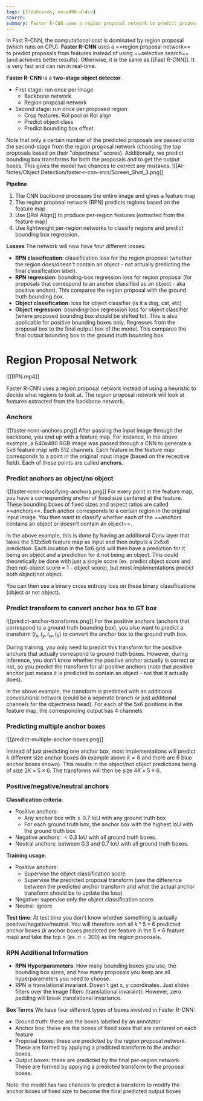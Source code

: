 ```yaml
---
tags: [flashcards, eecs498-dl4cv]
source: 
summary: Faster R-CNN uses a region proposal network to predict proposals from features. Otherwise it is the same as Fast R-CNN.
---
```


In Fast R-CNN, the computational cost is dominated by region proposal (which runs on CPU). **Faster R-CNN** uses a ==region proposal network== to predict proposals from features instead of using ==selective search== (and achieves better results). Otherwise, it is the same as [[Fast R-CNN]]. It is very fast and can run in real-time.
<!--SR:!2024-06-09,623,330!2024-07-17,234,316-->

**Faster R-CNN** is a **two-stage object detector**.
- First stage: run once per image
    - Backbone network
    - Region proposal network
- Second stage: run once per proposed region
    - Crop features: RoI pool or RoI align
    - Predict object class
    - Predict bounding box offset

Note that only a certain number of the predicted proposals are passed onto the second-stage from the region proposal network (choosing the top proposals based on their "objectness" scores). Additionally, we predict bounding box transforms for both the proposals and to get the output boxes. This gives the model two chances to correct any mistakes.
![[AI-Notes/Object Detection/faster-r-cnn-srcs/Screen_Shot_3.png]]

**Pipeline**
1. The CNN backbone processes the entire image and gives a feature map
2. The region proposal network (RPN) predicts regions based on the feature map
3. Use [[RoI Align]] to produce per-region features (extracted from the feature map)
4. Use lightweight per-region networks to classify regions and predict bounding box regression.

**Losses**
The network will now have four different losses:
- **RPN classification**: classification loss for the region proposal (whether the region does/doesn't contain an object - not actually predicting the final classification label).
- **RPN regression**: bounding-box regression loss for region proposal (for proposals that correspond to an anchor classified as an object - aka positive anchor). This compares the region proposal with the ground truth bounding box.
- **Object classification**: loss for object classifier (is it a dog, cat, etc)
- **Object regression**: bounding-box regression loss for object classifier (where proposed bounding box should be shifted to). This is also applicable for positive bounding boxes only. Regresses from the proposal box to the final output box of the model. This compares the final output bounding box to the ground truth bounding box.

# Region Proposal Network
![[RPN.mp4]]

Faster R-CNN uses  a region proposal network instead of using a heuristic to decide what regions to look at. The region proposal network will look at features extracted from the backbone network.

### Anchors
![[faster-rcnn-anchors.png]]
After passing the input image through the backbone, you end up with a feature map. For instance, in the above example, a 640x480 RGB image was passed through a CNN to generate a 5x6 feature map with 512 channels. Each feature in the feature map corresponds to a point in the original input image (based on the receptive field). Each of these points are called **anchors**.

### Predict anchors as object/no object

![[faster-rcnn-classifying-anchors.png]]
For every point in the feature map, you have a corresponding anchor of fixed size centered at the feature. These bounding boxes of fixed sizes and aspect ratios are called ==anchors==. Each anchor corresponds to a certain region in the original input image. You then want to classify whether each of the ==anchors contains an object or doesn't contain an object==.
<!--SR:!2024-01-24,515,330!2026-01-26,1024,310-->

In the above example, this is done by having an additional Conv layer that takes the 512x5x6 feature map as input and then outputs a 2x5x6 prediction. Each location in the 5x6 grid will then have a prediction for it being an object and a prediction for it not being an object. This could theoretically be done with just a single score (ex. predict object score and then not-object score = 1 - object score), but most implementations predict both object/not object.

You can then use a binary cross entropy loss on these binary classifications (object or not object).

### Predict transform to convert anchor box to GT box
![[predict-anchor-transforms.png]]
For the positive anchors (anchors that correspond to a ground truth bounding box), you also want to predict a transform $(t_x, t_y, t_w, t_h)$ to convert the anchor box to the ground truth box.

During training, you only need to predict this transform for the positive anchors that actually correspond to ground truth boxes. However, during inference, you don't know whether the positive anchor actually is correct or not, so you predict the transform for all positive anchors (note that positive anchor just means it is predicted to contain an object - not that it actually does).

In the above example, the transform is predicted with an additional convolutional network (could be a seperate branch or just additional channels for the objectness head). For each of the 5x6 positions in the feature map, the corresponding output has 4 channels.

### Predicting multiple anchor boxes
![[predict-multiple-anchor-boxes.png]]

Instead of just predicting one anchor box, most implementations will predict $k$ different size anchor boxes (in example above $k = 6$ and there are 6 blue anchor boxes shown). This results in the object/not object predictions being of size $2K \times 5 \times 6$. The transforms will then be size $4K \times 5 \times 6$.

### Positive/negative/neutral anchors
**Classification criteria**:
- Positive anchors: 
    - Any anchor box with$\geq 0.7$ IoU with any ground truth box
    - For each ground truth box, the anchor box with the highest IoU with the ground truth box
- Negative anchors: $< 0.3$ IoU with all ground truth boxes.
- Neutral anchors: between $0.3$ and $0.7$ IoU with all ground truth boxes.

**Training usage**:
- Positive anchors:
    - Supervise the object classification score.
    - Supervise the predicted proposal transform (use the difference between the predicted anchor transform and what the actual anchor transform should be to update the loss)
- Negative: supervise only the object classification score.
- Neutral: ignore

**Test time**:
At test time you don't know whether something is actually positive/negative/neutral. You will therefore sort all $k*5*6$ predicted anchor boxes ($k$ anchor boxes predicted per feature in the $5 * 6$ feature map) and take the top $n$ (ex. $n = 300$) as the region proposals.

### RPN Additional Information
- **RPN Hyperparameters**: How many bounding boxes you use, the bounding box sizes, and how many proposals you keep are all hyperparameters you need to choose.
- RPN is translational invariant. Doesn't get x, y coordinates. Just slides filters over the image filters (translational invaraint). However, zero padding will break translational invariance.

**Box Terms**
We have four different types of boxes involved in Faster R-CNN:
- Ground truth: these are the boxes labelled by an annotator
- Anchor box: these are the boxes of fixed sizes that are centered on each feature
- Proposal boxes: these are predicted by the region proposal network. These are formed by applying a predicted transform to the anchor boxes.
- Output boxes: these are predicted by the final per-region network. These are formed by applying a predicted transform to the proposal boxes.

Note: the model has two chances to predict a transform to modify the anchor boxes of fixed size to become the final predicted output boxes